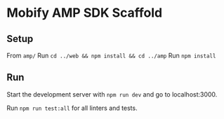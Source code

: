 # Mobify AMP SDK Scaffold

## Setup

From `amp/`
Run `cd ../web && npm install && cd ../amp`
Run `npm install`

## Run

Start the development server with `npm run dev` and go to localhost:3000.

Run `npm run test:all` for all linters and tests.
